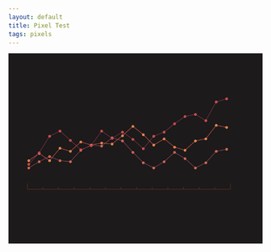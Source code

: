 ```yaml
---
layout: default
title: Pixel Test
tags: pixels
---
```


![line-chart.jpg](https://raw.githubusercontent.com/33b5e5/puddletown/main/_images/line-chart.jpg)
